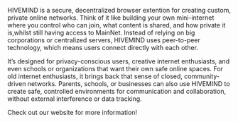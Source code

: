 HIVEMIND is a secure, decentralized browser extention for creating custom, private online networks. Think of it like building your own mini-internet where you control who can join, what content is shared, and how private it is,whilst still having access to MainNet. Instead of relying on big corporations or centralized servers, HIVEMIND uses peer-to-peer technology, which means users connect directly with each other.

It’s designed for privacy-conscious users, creative internet enthusiasts, and even schools or organizations that want their own safe online spaces. For old internet enthusiasts, it brings back that sense of closed, community-driven networks. Parents, schools, or businesses can also use HIVEMIND to create safe, controlled environments for communication and collaboration, without external interference or data tracking.

Check out our website for more information!

